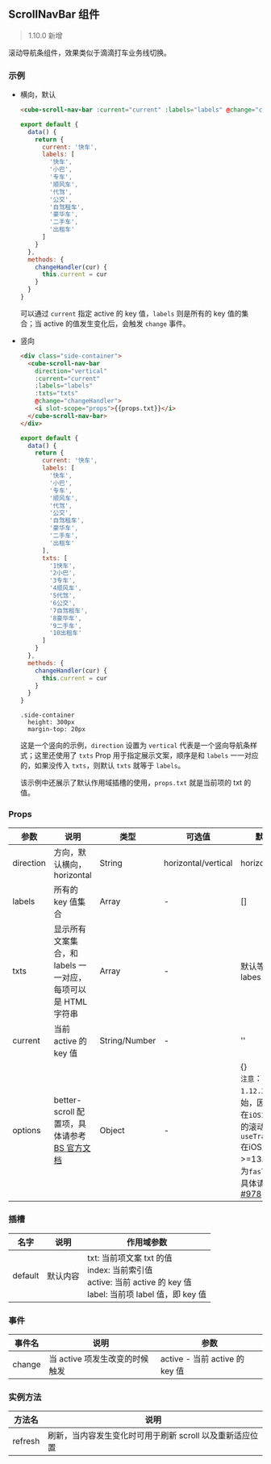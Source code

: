 ## ScrollNavBar 组件

> 1.10.0 新增

滚动导航条组件，效果类似于滴滴打车业务线切换。

### 示例

- 横向，默认

  ```html
  <cube-scroll-nav-bar :current="current" :labels="labels" @change="changeHandler" />
  ```
  ```js
  export default {
    data() {
      return {
        current: '快车',
        labels: [
          '快车',
          '小巴',
          '专车',
          '顺风车',
          '代驾',
          '公交',
          '自驾租车',
          '豪华车',
          '二手车',
          '出租车'
        ]
      }
    },
    methods: {
      changeHandler(cur) {
        this.current = cur
      }
    }
  }
  ```

  可以通过 `current` 指定 active 的 key 值，`labels` 则是所有的 key 值的集合；当 active 的值发生变化后，会触发 `change` 事件。

- 竖向

  ```html
  <div class="side-container">
    <cube-scroll-nav-bar
      direction="vertical"
      :current="current"
      :labels="labels"
      :txts="txts"
      @change="changeHandler">
      <i slot-scope="props">{{props.txt}}</i>
    </cube-scroll-nav-bar>
  </div>
  ```
  ```js
  export default {
    data() {
      return {
        current: '快车',
        labels: [
          '快车',
          '小巴',
          '专车',
          '顺风车',
          '代驾',
          '公交',
          '自驾租车',
          '豪华车',
          '二手车',
          '出租车'
        ],
        txts: [
          '1快车',
          '2小巴',
          '3专车',
          '4顺风车',
          '5代驾',
          '6公交',
          '7自驾租车',
          '8豪华车',
          '9二手车',
          '10出租车'
        ]
      }
    },
    methods: {
      changeHandler(cur) {
        this.current = cur
      }
    }
  }
  ```
  ```stylus
  .side-container
    height: 300px
    margin-top: 20px
  ```

  这是一个竖向的示例，`direction` 设置为 `vertical` 代表是一个竖向导航条样式；这里还使用了 `txts` Prop 用于指定展示文案，顺序是和 `labels` 一一对应的，如果没传入 `txts`，则默认 `txts` 就等于 `labels`。

  该示例中还展示了默认作用域插槽的使用，`props.txt` 就是当前项的 txt 的值。

### Props

| 参数 | 说明 | 类型 | 可选值 | 默认值 |
| - | - | - | - | - |
| direction | 方向，默认横向，horizontal | String | horizontal/vertical | horizontal |
| labels | 所有的 key 值集合 | Array | - | [] |
| txts | 显示所有文案集合，和 labels 一一对应，每项可以是 HTML 字符串 | Array | - | 默认等于 labes |
| current | 当前 active 的 key 值 | String/Number | - | '' |
| options | better-scroll 配置项，具体请参考[BS 官方文档](https://better-scroll.github.io/docs-v1/doc/zh-hans/options.html) | Object | - | {}  <br>`注意`：从`1.12.38`版本开始，因修复[BS](https://better-scroll.github.io/docs-v1/doc/zh-hans/options.html)在`iOS13.4`版本的滚动问题，`useTransition`在iOS版本>=13.4时默认为`fasle`<br>具体请参考[#978](https://github.com/ustbhuangyi/better-scroll/issues/978)|

### 插槽

| 名字 | 说明 | 作用域参数 |
| - | - | - |
| default | 默认内容 | txt: 当前项文案 txt 的值<br>index: 当前索引值<br>active: 当前 active 的 key 值<br>label: 当前项 label 值，即 key 值 |

### 事件

| 事件名 | 说明 | 参数 |
| - | - | - |
| change | 当 active 项发生改变的时候触发 | active - 当前 active 的 key 值 |

### 实例方法

| 方法名 | 说明 |
| - | - |
| refresh | 刷新，当内容发生变化时可用于刷新 scroll 以及重新适应位置 |
